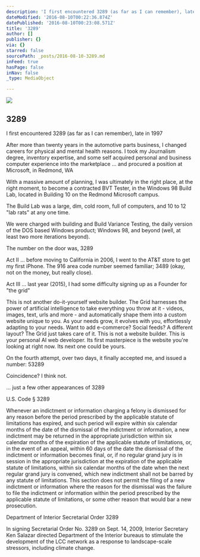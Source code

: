 ```yaml
---
description: 'I first encountered 3289 (as far as I can remember), late in 1997'
dateModified: '2016-08-10T00:22:36.874Z'
datePublished: '2016-08-10T00:23:08.571Z'
title: '3289'
author: []
publisher: {}
via: {}
starred: false
sourcePath: _posts/2016-08-10-3289.md
inFeed: true
hasPage: false
inNav: false
_type: MediaObject

---
```

![](https://the-grid-user-content.s3-us-west-2.amazonaws.com/efb8f2fd-0dfb-4968-9786-64477b4edfd8.jpg)

## 3289

I first encountered 3289 (as far as I can remember), late in 1997

After more than twenty years in the automotive parts business, I changed careers for physical and mental health reasons. I took my Journalism degree, inventory expertise, and some self acquired personal and business computer experience into the marketplace ... and procured a position at Microsoft, in Redmond, WA

With a massive amount of planning, I was ultimately in the right place, at the right moment, to become a contracted BVT Tester, in the Windows 98 Build Lab, located in Building 10 on the Redmond Microsoft campus.

The Build Lab was a large, dim, cold room, full of computers, and 10 to 12 "lab rats" at any one time.

We were charged with building and Build Variance Testing, the daily version of the DOS based Windows product; Windows 98, and beyond (well, at least two more iterations beyond).

The number on the door was, 3289

Act II ... before moving to California in 2006, I went to the AT&T store to get my first iPhone. The 916 area code number seemed familiar; 3489 (okay, not on the money, but really close).

Act III ... last year (2015), I had some difficulty signing up as a Founder for "the grid"

This is not another do-it-yourself website builder. The Grid harnesses the power of artificial intelligence to take everything you throw at it - videos, images, text, urls and more - and automatically shape them into a custom website unique to you. As your needs grow, it evolves with you, effortlessly adapting to your needs. Want to add e-commerce? Social feeds? A different layout? The Grid just takes care of it. This is not a website builder. This is your personal AI web developer. Its first masterpiece is the website you're looking at right now. Its next one could be yours.

On the fourth attempt, over two days, it finally accepted me, and issued a number: 53289

Coincidence? I think not.

... just a few other appearances of 3289

U.S. Code § 3289

Whenever an indictment or information charging a felony is dismissed for any reason before the period prescribed by the applicable statute of limitations has expired, and such period will expire within six calendar months of the date of the dismissal of the indictment or information, a new indictment may be returned in the appropriate jurisdiction within six calendar months of the expiration of the applicable statute of limitations, or, in the event of an appeal, within 60 days of the date the dismissal of the indictment or information becomes final, or, if no regular grand jury is in session in the appropriate jurisdiction at the expiration of the applicable statute of limitations, within six calendar months of the date when the next regular grand jury is convened, which new indictment shall not be barred by any statute of limitations. This section does not permit the filing of a new indictment or information where the reason for the dismissal was the failure to file the indictment or information within the period prescribed by the applicable statute of limitations, or some other reason that would bar a new prosecution.

Department of Interior Secretarial Order 3289

In signing Secretarial Order No. 3289 on Sept. 14, 2009, Interior Secretary Ken Salazar directed Department of the Interior bureaus to stimulate the development of the LCC network as a response to landscape-scale stressors, including climate change.
